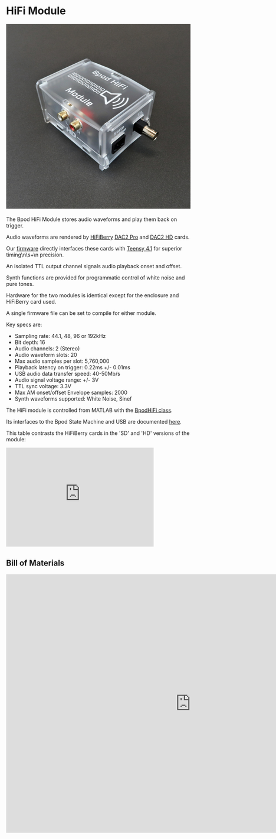 # HiFi Module
<img src="../../images/bpod-hifi.jpg" alt="drawing" width="500"/><br><br>
The Bpod HiFi Module stores audio waveforms and play them back on trigger.

Audio waveforms are rendered by [HiFiBerry](https://www.google.com/url?q=https%3A%2F%2Fwww.hifiberry.com%2F&sa=D&sntz=1&usg=AOvVaw0MmWWvePk-wEiPqorUFfaO) [DAC2 Pro](https://www.google.com/url?q=https%3A%2F%2Fwww.hifiberry.com%2Fdocs%2Fdata-sheets%2Fdatasheet-dac2-pro%2F&sa=D&sntz=1&usg=AOvVaw2UpAYi7CokH-lqQp_sSOAo) and [DAC2 HD](https://www.google.com/url?q=https%3A%2F%2Fwww.hifiberry.com%2Fdocs%2Fdata-sheets%2Fdatasheet-dac-hd%2F&sa=D&sntz=1&usg=AOvVaw15LwCjfSITr3cyBx33L5hl) cards.

Our [firmware](https://www.google.com/url?q=https%3A%2F%2Fgithub.com%2Fsanworks%2FBpod_HiFi_Firmware&sa=D&sntz=1&usg=AOvVaw2ZMAy5LNY3KO1RRxuJC9g3) directly interfaces these cards with [Teensy 4.1](https://www.google.com/url?q=https%3A%2F%2Fwww.pjrc.com%2Fstore%2Fteensy41.html&sa=D&sntz=1&usg=AOvVaw0Ix4K9Z2Inj9R6DoE9DxJP) for superior timing\n\s+\n precision.

An isolated TTL output channel signals audio playback onset and offset.

Synth functions are provided for programmatic control of white noise and pure tones.

Hardware for the two modules is identical except for the enclosure and HiFiBerry card used.

A single firmware file can be set to compile for either module.

Key specs are:

- Sampling rate: 44.1, 48, 96 or 192kHz
- Bit depth: 16
- Audio channels: 2 (Stereo)
- Audio waveform slots: 20
- Max audio samples per slot: 5,760,000
- Playback latency on trigger: 0.22ms +/- 0.01ms
- USB audio data transfer speed: 40-50Mb/s
- Audio signal voltage range: +/- 3V
- TTL sync voltage: 3.3V
- Max AM onset/offset Envelope samples: 2000
- Synth waveforms supported: White Noise, Sinef

The HiFi module is controlled from MATLAB with the [BpodHiFi class](../module-documentation/hifi-module.md).

Its interfaces to the Bpod State Machine and USB are documented [here](../serial-interfaces/hifi-module-serial-interface.md).

This table contrasts the HiFiBerry cards in the 'SD' and 'HD' versions of the module:

<iframe width=400 jsname="L5Fo6c" jscontroller="usmiIb" jsaction="rcuQ6b:WYd;" class="YMEQtf DnR2hf L6cTce-purZT L6cTce-pSzOP KfXz0b" sandbox="allow-scripts allow-popups allow-forms allow-same-origin allow-popups-to-escape-sandbox allow-downloads allow-modals" frameborder="0" aria-label="Spreadsheet, HiFi Module Comparison" style="height: 268px" allowfullscreen="" src="https://docs.google.com/spreadsheets/d/1sHyfGqV-IkvTB1UVjjvFqv3ITArC2krG1VzMo9Z8gLc/htmlembed?authuser=0"></iframe>

## Bill of Materials
<iframe height=700 width=1000 jsname="L5Fo6c" jscontroller="usmiIb" jsaction="rcuQ6b:WYd;" class="YMEQtf L6cTce-purZT L6cTce-pSzOP KfXz0b" sandbox="allow-scripts allow-popups allow-forms allow-same-origin allow-popups-to-escape-sandbox allow-downloads allow-modals" frameborder="0" aria-label="Spreadsheet, HiFi Module BOM" allowfullscreen="" src="https://docs.google.com/spreadsheets/d/12IV6EH0wJ04lvYyQvK4MSJ5uNonhKb-8kxIhhijEA9U/htmlembed?authuser=0"></iframe>
